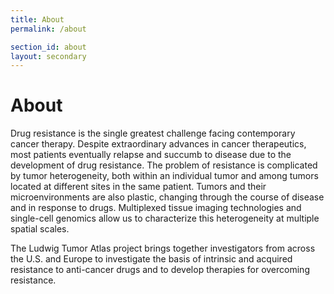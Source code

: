 ```yaml
---
title: About
permalink: /about

section_id: about
layout: secondary
---
```


# About

Drug resistance is the single greatest challenge facing contemporary cancer therapy. Despite extraordinary advances in cancer therapeutics, most patients eventually relapse and succumb to disease due to the development of drug resistance. The problem of resistance is complicated by tumor heterogeneity, both within an individual tumor and among tumors located at different sites in the same patient. Tumors and their microenvironments are also plastic, changing through the course of disease and in response to drugs. Multiplexed tissue imaging technologies and single-cell genomics allow us to characterize this heterogeneity at multiple spatial scales.

The Ludwig Tumor Atlas project brings together investigators from across the U.S. and Europe to investigate the basis of intrinsic and acquired resistance to anti-cancer drugs and to develop therapies for overcoming resistance.